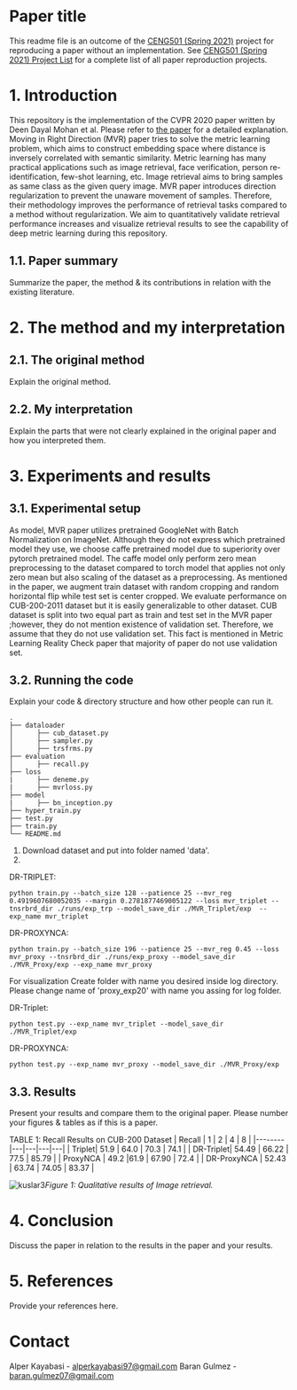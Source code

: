 # Paper title

This readme file is an outcome of the [CENG501 (Spring 2021)](http://kovan.ceng.metu.edu.tr/~sinan/DL/) project for reproducing a paper without an implementation. See [CENG501 (Spring 2021) Project List](https://github.com/sinankalkan/CENG501-Spring2021) for a complete list of all paper reproduction projects.

# 1. Introduction

This repository is the implementation of the CVPR 2020 paper written by Deen Dayal Mohan et al. Please refer to [the paper](https://openaccess.thecvf.com/content_CVPR_2020/html/Mohan_Moving_in_the_Right_Direction_A_Regularization_for_Deep_Metric_CVPR_2020_paper.html) for a detailed explanation. Moving in Right Direction (MVR) paper tries to solve the metric learning problem, which aims to construct embedding space where distance is inversely correlated with semantic similarity. Metric learning has many practical applications such as image retrieval, face verification, person re-identification, few-shot learning, etc. Image retrieval aims to bring samples as same class as the given query image. MVR paper introduces direction regularization to prevent the unaware movement of samples. Therefore, their methodology improves the performance of retrieval tasks compared to a method without regularization. We aim to quantitatively validate retrieval performance increases and visualize retrieval results to see the capability of deep metric learning during this repository.

## 1.1. Paper summary

Summarize the paper, the method & its contributions in relation with the existing literature.

# 2. The method and my interpretation

## 2.1. The original method

Explain the original method.

## 2.2. My interpretation 

Explain the parts that were not clearly explained in the original paper and how you interpreted them.

# 3. Experiments and results

## 3.1. Experimental setup

As model, MVR paper utilizes pretrained GoogleNet with Batch Normalization on ImageNet. Although they do not express which pretrained model they use, we choose caffe pretrained model due to superiority over pytorch pretrained model. The caffe model only perform zero mean preprocessing to the dataset compared to torch model that applies not only zero mean but also scaling of the dataset as a preprocessing. As mentioned in the paper, we augment train dataset with random cropping and random horizontal flip while test set is center cropped. We evaluate performance on CUB-200-2011 dataset but it is easily generalizable to other dataset. CUB dataset is split into two equal part as train and test set in the MVR paper ;however, they do not mention existence of validation set. Therefore, we assume that they do not use validation set. This fact is mentioned in Metric Learning Reality Check paper that majority of paper do not use validation set.

## 3.2. Running the code

Explain your code & directory structure and how other people can run it. 

```
.
├── dataloader
│      ├── cub_dataset.py
│      ├── sampler.py
│      ├── trsfrms.py
├── evaluation
│      ├── recall.py
├── loss
|      ├── deneme.py
|      ├── mvrloss.py
├── model
|      ├── bn_inception.py
├── hyper_train.py
├── test.py
├── train.py
└── README.md
```
1. Download dataset and put into folder named 'data'.
2.
DR-TRIPLET:
```
python train.py --batch_size 128 --patience 25 --mvr_reg 0.4919607680052035 --margin 0.2781877469005122 --loss mvr_triplet --tnsrbrd_dir ./runs/exp_trp --model_save_dir ./MVR_Triplet/exp  --exp_name mvr_triplet
```
DR-PROXYNCA:
```
python train.py --batch_size 196 --patience 25 --mvr_reg 0.45 --loss mvr_proxy --tnsrbrd_dir ./runs/exp_proxy --model_save_dir ./MVR_Proxy/exp --exp_name mvr_proxy 
```
For visualization
Create folder with name you desired inside log directory. Please change name of 'proxy_exp20' with name you assing for log folder. 

DR-Triplet:
```
python test.py --exp_name mvr_triplet --model_save_dir ./MVR_Triplet/exp
```
DR-PROXYNCA:
```
python test.py --exp_name mvr_proxy --model_save_dir ./MVR_Proxy/exp
```

## 3.3. Results

Present your results and compare them to the original paper. Please number your figures & tables as if this is a paper.

TABLE 1: Recall Results on CUB-200 Dataset
| Recall | 1 | 2 | 4 | 8 |
|--------|---|---|---|---|
| Triplet|  51.9 | 64.0 | 70.3  | 74.1 | 
| DR-Triplet| 54.49 | 66.22 | 77.5 | 85.79 |
| ProxyNCA | 49.2 |61.9 | 67.90 | 72.4 |
| DR-ProxyNCA | 52.43 | 63.74 | 74.05 | 83.37 |


![kuslar3](https://user-images.githubusercontent.com/50836811/126173980-a3d4258d-bf27-4077-b0f3-8206831b0285.png)*Figure 1: Qualitative results of Image retrieval.* 
# 4. Conclusion

Discuss the paper in relation to the results in the paper and your results.

# 5. References

Provide your references here.

# Contact

Alper Kayabasi - alperkayabasi97@gmail.com
Baran Gulmez - baran.gulmez07@gmail.com
